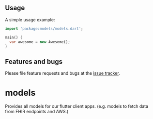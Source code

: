 ## Usage

A simple usage example:

```dart
import 'package:models/models.dart';

main() {
  var awesome = new Awesome();
}
```

## Features and bugs

Please file feature requests and bugs at the [issue tracker][tracker].

[tracker]: http://example.com/issues/replaceme
# models
Provides all models for our flutter client apps. (e.g. models to fetch data from FHIR endpoints and AWS.)
